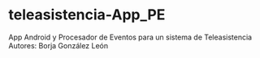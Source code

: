 # teleasistencia-App_PE
App Android y Procesador de Eventos para un sistema de Teleasistencia
Autores:
Borja González León

